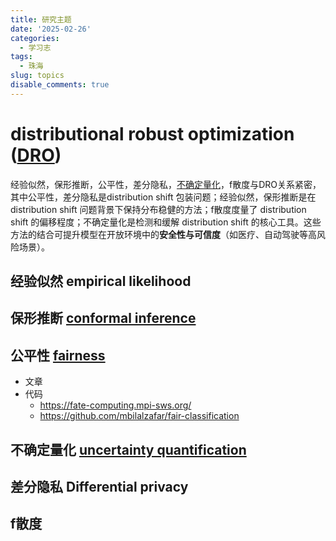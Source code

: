 ```yaml
---
title: 研究主题
date: '2025-02-26'
categories:
  - 学习志
tags:
  - 珠海
slug: topics
disable_comments: true
---
```




# distributional robust optimization ([DRO](/cn/2025/02/27/dro/))

经验似然，保形推断，公平性，差分隐私，[不确定量化](/cn/2025/02/27/uc/)，f散度与DRO关系紧密，其中公平性，差分隐私是distribution shift 包装问题；经验似然，保形推断是在 distribution shift 问题背景下保持分布稳健的方法；f散度度量了 distribution shift 的偏移程度；不确定量化是检测和缓解 distribution shift 的核心工具。这些方法的结合可提升模型在开放环境中的**安全性与可信度**（如医疗、自动驾驶等高风险场景）。

## 经验似然 empirical likelihood

## 保形推断 [conformal inference](/cn/2025/02/25/conformity/)

## 公平性 [fairness](/cn/2025/03/01/fairness/)

- 文章
- 代码
  -  https://fate-computing.mpi-sws.org/ 
  - https://github.com/mbilalzafar/fair-classification 

## 不确定量化 [uncertainty quantification](/cn/2025/02/27/uc/)

## 差分隐私 Differential privacy

## f散度

